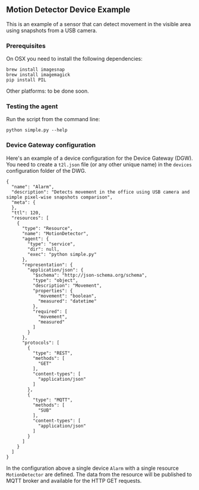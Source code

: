 ## Motion Detector Device Example

This is an example of a sensor that can detect movement in the visible area using snapshots from a USB camera.


### Prerequisites

On OSX you need to install the following dependencies:

    brew install imagesnap
    brew install imagemagick
    pip install PIL

Other platforms: to be done soon.


### Testing the agent

Run the script from the command line:

    python simple.py --help

### Device Gateway configuration

Here's an example of a device configuration for the Device Gateway (DGW). You need to create a `t2l.json` file (or any other unique name) in the `devices` configuration folder of the DWG.

    {
      "name": "Alarm",
      "description": "Detects movement in the office using USB camera and simple pixel-wise snapshots comparison",
      "meta": {
      },
      "ttl": 120,
      "resources": [
        {
          "type": "Resource",
          "name": "MotionDetector",
          "agent": {
            "type": "service",
            "dir": null,
            "exec": "python simple.py"
          },
          "representation": {
            "application/json": {
              "$schema": "http://json-schema.org/schema",
              "type": "object",
              "description": "Movement",
              "properties": {
                "movement": "boolean",
                "measured": "datetime"
              },
              "required": [
                "movement",
                "measured"
              ]
            }
          },
          "protocols": [
            {
              "type": "REST",
              "methods": [
                "GET"
              ],
              "content-types": [
                "application/json"
              ]
            },
            {
              "type": "MQTT",
              "methods": [
                "SUB"
              ],
              "content-types": [
                "application/json"
              ]
            }
          ]
        }
      ]
    }

In the configuration above a single device `Alarm` with a single resource `MotionDetector` are defined. The data from the resource will be published to MQTT broker and available for the HTTP GET requests.
